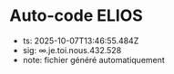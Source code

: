 # Auto-code ELIOS
- ts: 2025-10-07T13:46:55.484Z
- sig: ∞.je.toi.nous.432.528
- note: fichier généré automatiquement